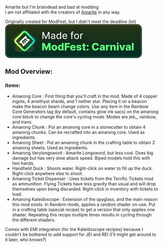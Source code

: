 Amarite but I'm braindead and bad at modding</br>
I am not affiliated with the creators of [Amarite]([https://modrinth.com/mod/amarite](https://modrinth.com/mod/amarite)) in any way.

Originally created for ModFest, but I didn't meet the deadline (lol)</br>
[![Made for ModFest: Carnival](https://raw.githubusercontent.com/ModFest/art/v2/badge/svg/carnival/cozy.svg)](https://modfest.net/carnival)

## Mod Overview:

### Items:
- Amarong Core : First thing that you'll craft in the mod. Made of 4 copper ingots, 4 amethyst shards, and 1 nether star. Placing it on a beacon make the beacon beam change colors. Use any item in the Rainbow Core Generators tag (by default, contains glow ink sacs) on the amarong core block to change the core's cycling mode. Modes are jeb_, rainbow, and trans.
- Amarong Chunk : Put an amarong core in a stonecutter to obtain 4 amarong chunks. Can be recrafted into an amarong core. Used as ingredients.
- Amarong Sheet : Put an amarong chunk in the crafting table to obtain 2 amarong sheets. Used as ingredients.
- Amarong Verylongsword : Amarite Longsword, but less cool. Does big damage but has very slow attack speed. Biped models hold this with two hands.
- Handheld Duck : Shoots water. Right-click on water to fill up the duck. Right-click anywhere else to shoot.
- Amarong Ticket Dispenser : Uses tickets from the Terrific Tickets mod as ammunition. Flying Tickets have less gravity than usual and will drop themselves upon being discarded. Right-click in inventory with tickets to load.
- Amarong Kaleidoscope : Extension of the spyglass, and the main reason this mod exists. In Random mode, applies a random shader on-use. Put in a crafting table (special recipe) to get a version that only applies one shader. Repeating this recipe multiple times results in cycling through the different shaders.

Comes with EMI integration (for the Kaleidoscope recipes) because I couldn't be bothered to add support for JEI and REI (I'll might get around to it later, who knows?)